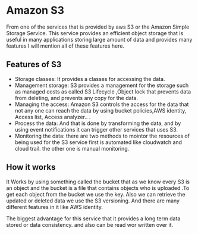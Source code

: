 # Amazon S3

From one of the services that is provided by aws S3 or the Amazon Simple Storage Service. This service provides an efficient object storage that is useful in many applications storing large amount of data and provides many features I will mention all of these features here.


## Features of S3

* Storage classes: It provides a classes for accessing the data.
* Management storage: S3 provides a management for the storage such as managed costs as called S3 Lifecycle ,Object lock that prevents data from deleting, and prevents any copy for the data.
* Managing the access: Amazon S3 controls the access for the data that not any one can reach the data by using bucket policies,AWS identity, Access list, Access analyzer.. .
* Process the data: And that is done by transforming the data, and by using event notifications it can trigger other services that uses S3.
* Monitoring the data: there are two methods to mointor the resources of being used for the S3 service first is automated like cloudwatch and cloud trail. the other one is manual monitoring. 

## How it works

It Works by using something called the bucket that as we know every S3 is an object and the bucket is a file that contains objects who is uploaded .To get each object from the bucket we use the key. Also we can retrieve the updated or deleted data we use the S3 versioning. And there are many different features in it like AWS identity.

The biggest advantage for this service that it provides a long term data stored or data consistency. and also can be read wor written over it.